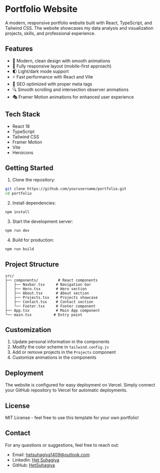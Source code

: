 # Portfolio Website

A modern, responsive portfolio website built with React, TypeScript, and Tailwind CSS. The website showcases my data analysis and visualization projects, skills, and professional experience.

## Features

- 🎨 Modern, clean design with smooth animations
- 📱 Fully responsive layout (mobile-first approach)
- 🌓 Light/dark mode support
- ⚡ Fast performance with React and Vite
- 🎯 SEO optimized with proper meta tags
- 🔍 Smooth scrolling and intersection observer animations
- 🎭 Framer Motion animations for enhanced user experience

## Tech Stack

- React 18
- TypeScript
- Tailwind CSS
- Framer Motion
- Vite
- Heroicons

## Getting Started

1. Clone the repository:
```bash
git clone https://github.com/yourusername/portfolio.git
cd portfolio
```

2. Install dependencies:
```bash
npm install
```

3. Start the development server:
```bash
npm run dev
```

4. Build for production:
```bash
npm run build
```

## Project Structure

```
src/
├── components/         # React components
│   ├── Navbar.tsx     # Navigation bar
│   ├── Hero.tsx       # Hero section
│   ├── About.tsx      # About section
│   ├── Projects.tsx   # Projects showcase
│   ├── Contact.tsx    # Contact section
│   └── Footer.tsx     # Footer component
├── App.tsx            # Main App component
└── main.tsx          # Entry point
```

## Customization

1. Update personal information in the components
2. Modify the color scheme in `tailwind.config.js`
3. Add or remove projects in the `Projects` component
4. Customize animations in the components

## Deployment

The website is configured for easy deployment on Vercel. Simply connect your GitHub repository to Vercel for automatic deployments.

## License

MIT License - feel free to use this template for your own portfolio!

## Contact

For any questions or suggestions, feel free to reach out:
- Email: hetsuhagiya1409@outlook.com
- LinkedIn: [Het Suhagiya](https://www.linkedin.com/in/hetsuhagiya)
- GitHub: [HetSuhagiya](https://github.com/HetSuhagiya)
